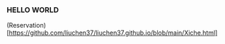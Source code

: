 ### HELLO WORLD

(Reservation) [https://github.com/liuchen37/liuchen37.github.io/blob/main/Xiche.html]
